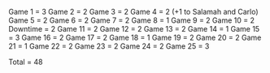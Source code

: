 Game 1 = 3
Game 2 = 2
Game 3 = 2
Game 4 = 2 (+1 to Salamah and Carlo)
Game 5 = 2
Game 6 = 2
Game 7 = 2
Game 8 = 1
Game 9 = 2
Game 10 = 2
Downtime = 2
Game 11 = 2
Game 12 = 2
Game 13 = 2
Game 14 = 1
Game 15 = 3
Game 16 = 2
Game 17 = 2
Game 18 = 1
Game 19 = 2
Game 20 = 2
Game 21 = 1
Game 22 = 2
Game 23 = 2
Game 24 = 2
Game 25 = 3

Total = 48